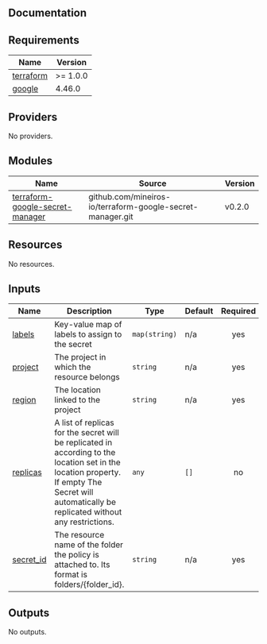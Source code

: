 ## Documentation

<!-- BEGINNING OF PRE-COMMIT-TERRAFORM DOCS HOOK -->
## Requirements

| Name | Version |
|------|---------|
| <a name="requirement_terraform"></a> [terraform](#requirement\_terraform) | >= 1.0.0 |
| <a name="requirement_google"></a> [google](#requirement\_google) | 4.46.0 |

## Providers

No providers.

## Modules

| Name | Source | Version |
|------|--------|---------|
| <a name="module_terraform-google-secret-manager"></a> [terraform-google-secret-manager](#module\_terraform-google-secret-manager) | github.com/mineiros-io/terraform-google-secret-manager.git | v0.2.0 |

## Resources

No resources.

## Inputs

| Name | Description | Type | Default | Required |
|------|-------------|------|---------|:--------:|
| <a name="input_labels"></a> [labels](#input\_labels) | Key-value map of labels to assign to the secret | `map(string)` | n/a | yes |
| <a name="input_project"></a> [project](#input\_project) | The project in which the resource belongs | `string` | n/a | yes |
| <a name="input_region"></a> [region](#input\_region) | The location linked to the project | `string` | n/a | yes |
| <a name="input_replicas"></a> [replicas](#input\_replicas) | A list of replicas for the secret will be replicated in according to the location set in the location property. If empty The Secret will automatically be replicated without any restrictions. | `any` | `[]` | no |
| <a name="input_secret_id"></a> [secret\_id](#input\_secret\_id) | The resource name of the folder the policy is attached to. Its format is folders/{folder\_id}. | `string` | n/a | yes |

## Outputs

No outputs.
<!-- END OF PRE-COMMIT-TERRAFORM DOCS HOOK -->
